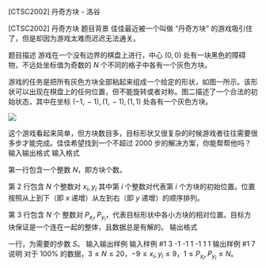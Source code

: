 



[CTSC2002] 丹奇方块 - 洛谷














[CTSC2002] 丹奇方块
题目背景
佳佳最近被一个叫做 “丹奇方块” 的游戏吸引住了，但是却因为游戏太难而迟迟无法通关。


题目描述
游戏在一个没有边界的棋盘上进行，中心 $(0,\,0)$ 处有一块黑色的障碍物，不远处坐标值为奇数的 $N$ 个不同的格子中各有一个灰色方块。

游戏的任务是把所有灰色方块全部粘起来组成一个给定的形状，如图一所示。该形状可以出现在棋盘上的任何位置，但不能旋转或者对称。图二描述了一个合法的初始状态，其中在坐标 $(-1,\,-1),\,(1,\,-1),\,(1,\,1)$ 处各有一个灰色方块。

![](https://cdn.luogu.com.cn/upload/image_hosting/sogsabll.png)

这个游戏看起来简单，但方块数目多，目标形状又很复杂的时候游戏者往往需要很多步才能完成。佳佳希望找到一个不超过 $2000$ 步的解决方案，你能帮帮他吗？
输入输出格式
输入格式

第一行包含一个整数 $N$，即方块个数。

第 $2$ 行包含 $N$ 个整数对 $x_i,\,y_i$ 其中第 $i$ 个整数对代表第 $i$ 个方块的初始位置。位置按照从上到下（即 $x$ 递增）从左到右（即 $y$ 递增）的顺序排列。

第 $3$ 行包含 $N$ 个 整数对 $P_{x_i},\, P_{y_i}$，代表目标形状中各小方块的相对位置。目标方块保证是一个连在一起的整体，且数据总是有解的。
输出格式

一行，为需要的步数 $S$。
输入输出样例
输入样例 #1
3
-1 -1 1 -1 1 1
输出样例 #1
7
说明
对于 $100\%$ 的数据，$3 \leq N \leq 20$，$-9 \leq x_i,\,y_i \leq 9$，$1 \leq P_{x_i}, \, P_{y_i} \leq N$。






